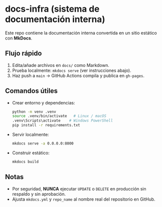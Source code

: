 # docs-infra (sistema de documentación interna)

Este repo contiene la documentación interna convertida en un sitio estático con **MkDocs**.

## Flujo rápido
1. Edita/añade archivos en `docs/` como Markdown.
2. Prueba localmente: `mkdocs serve` (ver instrucciones abajo).
3. Haz push a `main` → GitHub Actions compila y publica en `gh-pages`.

## Comandos útiles
- Crear entorno y dependencias:
  ```bash
  python -m venv .venv
  source .venv/bin/activate   # Linux / macOS
  .venv\Scripts\activate    # Windows PowerShell
  pip install -r requirements.txt
  ```
- Servir localmente:
  ```bash
  mkdocs serve -a 0.0.0.0:8000
  ```
- Construir estático:
  ```bash
  mkdocs build
  ```

## Notas
- Por seguridad, **NUNCA** ejecutar `UPDATE` o `DELETE` en producción sin respaldo y sin aprobación.
- Ajusta `mkdocs.yml` y `repo_name` al nombre real del repositorio en GitHub.